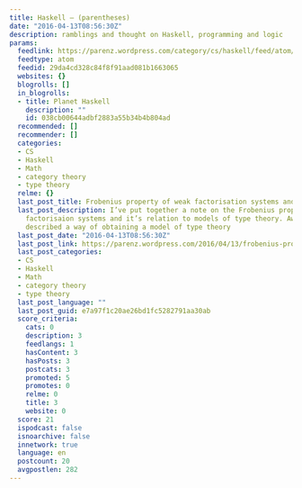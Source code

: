```yaml
---
title: Haskell – (parentheses)
date: "2016-04-13T08:56:30Z"
description: ramblings and thought on Haskell, programming and logic
params:
  feedlink: https://parenz.wordpress.com/category/cs/haskell/feed/atom/
  feedtype: atom
  feedid: 29da4cd328c84f8f91aad081b1663065
  websites: {}
  blogrolls: []
  in_blogrolls:
  - title: Planet Haskell
    description: ""
    id: 038cb00644adbf2883a55b34b4b804ad
  recommended: []
  recommender: []
  categories:
  - CS
  - Haskell
  - Math
  - category theory
  - type theory
  relme: {}
  last_post_title: Frobenius property of weak factorisation systems and Pi-types
  last_post_description: I’ve put together a note on the Frobenius property for weak
    factorisaion systems and it’s relation to models of type theory. Awodey and Warren
    described a way of obtaining a model of type theory
  last_post_date: "2016-04-13T08:56:30Z"
  last_post_link: https://parenz.wordpress.com/2016/04/13/frobenius-property-of-weak-factorisation-systems-and-pi-types/
  last_post_categories:
  - CS
  - Haskell
  - Math
  - category theory
  - type theory
  last_post_language: ""
  last_post_guid: e7a97f1c20ae26bd1fc5282791aa30ab
  score_criteria:
    cats: 0
    description: 3
    feedlangs: 1
    hasContent: 3
    hasPosts: 3
    postcats: 3
    promoted: 5
    promotes: 0
    relme: 0
    title: 3
    website: 0
  score: 21
  ispodcast: false
  isnoarchive: false
  innetwork: true
  language: en
  postcount: 20
  avgpostlen: 282
---
```

